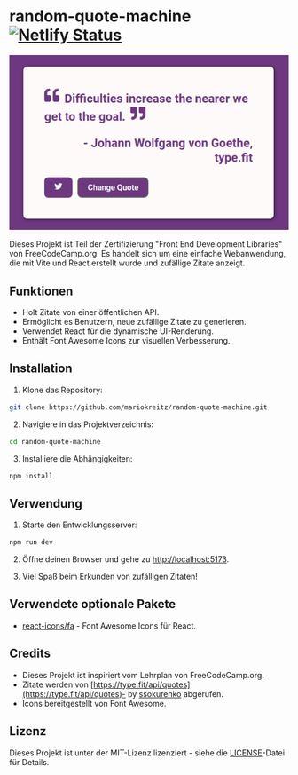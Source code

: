 # random-quote-machine [![Netlify Status](https://api.netlify.com/api/v1/badges/a43918b1-1162-4002-9fca-20345660ae17/deploy-status)](https://app.netlify.com/sites/random-type-fit-quotes-machine/deploys)

![Vorschau der Zufalls-Zitat-Maschine](https://raw.githubusercontent.com/mariokreitz/random-quote-machine/main/src/assets/cover_quote.png)

Dieses Projekt ist Teil der Zertifizierung "Front End Development Libraries" von FreeCodeCamp.org. Es handelt sich um eine einfache Webanwendung, die mit Vite und React erstellt wurde und zufällige Zitate anzeigt.

## Funktionen

- Holt Zitate von einer öffentlichen API.
- Ermöglicht es Benutzern, neue zufällige Zitate zu generieren.
- Verwendet React für die dynamische UI-Renderung.
- Enthält Font Awesome Icons zur visuellen Verbesserung.

## Installation

1. Klone das Repository:

```bash
git clone https://github.com/mariokreitz/random-quote-machine.git
```

2. Navigiere in das Projektverzeichnis:

```bash
cd random-quote-machine
```

3. Installiere die Abhängigkeiten:

```bash
npm install
```

## Verwendung

1. Starte den Entwicklungsserver:

```bash
npm run dev
```

2. Öffne deinen Browser und gehe zu [http://localhost:5173](http://localhost:5173).

3. Viel Spaß beim Erkunden von zufälligen Zitaten!

## Verwendete optionale Pakete

- [react-icons/fa](https://www.npmjs.com/package/react-icons) - Font Awesome Icons für React.

## Credits

- Dieses Projekt ist inspiriert vom Lehrplan von FreeCodeCamp.org.
- Zitate werden von [https://type.fit/api/quotes](https://type.fit/api/quotes)- by [ssokurenko](https://github.com/ssokurenko/quotes-react-app) abgerufen.
- Icons bereitgestellt von Font Awesome.

## Lizenz

Dieses Projekt ist unter der MIT-Lizenz lizenziert - siehe die [LICENSE](LICENSE)-Datei für Details.

